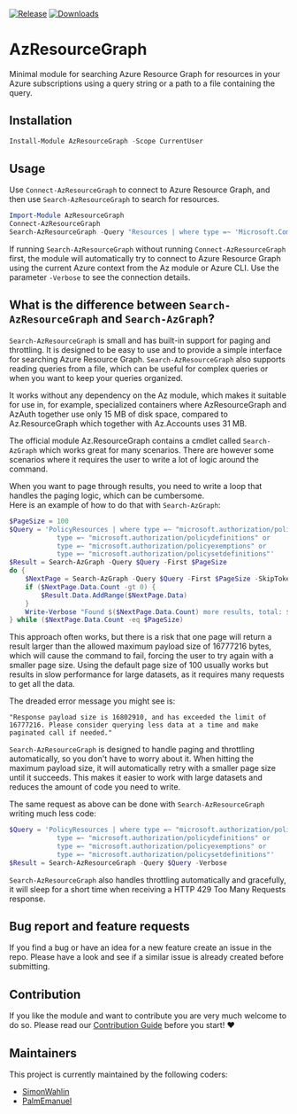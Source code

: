 [![Release]][PSGallery] [![Downloads]][PSGallery]
# AzResourceGraph

Minimal module for searching Azure Resource Graph for resources in your Azure subscriptions using a query string or a path to a file containing the query.

## Installation

```powershell
Install-Module AzResourceGraph -Scope CurrentUser
```

## Usage

Use `Connect-AzResourceGraph` to connect to Azure Resource Graph, and then use `Search-AzResourceGraph` to search for resources.

```powershell
Import-Module AzResourceGraph
Connect-AzResourceGraph
Search-AzResourceGraph -Query "Resources | where type =~ 'Microsoft.Compute/virtualMachines' | project name, location, resourceGroup"
```

If running `Search-AzResourceGraph` without running `Connect-AzResourceGraph` first, the module will automatically try to connect to Azure Resource Graph using the current Azure context from the Az module or Azure CLI. Use the parameter `-Verbose` to see the connection details.

## What is the difference between `Search-AzResourceGraph` and `Search-AzGraph`?

`Search-AzResourceGraph` is small and has built-in support for paging and throttling. It is designed to be easy to use and to provide a simple interface for searching Azure Resource Graph.
`Search-AzResourceGraph` also supports reading queries from a file, which can be useful for complex queries or when you want to keep your queries organized.

It works without any dependency on the Az module, which makes it suitable for use in, for example, specialized containers where AzResourceGraph and AzAuth together use only 15 MB of disk space,
compared to Az.ResourceGraph which together with Az.Accounts uses 31 MB.

The official module Az.ResourceGraph contains a cmdlet called `Search-AzGraph` which works great for many scenarios.
There are however some scenarios where it requires the user to write a lot of logic around the command.

When you want to page through results, you need to write a loop that handles the paging logic, which can be cumbersome.  
Here is an example of how to do that with `Search-AzGraph`:

```powershell
$PageSize = 100
$Query = 'PolicyResources | where type =~ "microsoft.authorization/policyassignments" or 
            type =~ "microsoft.authorization/policydefinitions" or 
            type =~ "microsoft.authorization/policyexemptions" or 
            type =~ "microsoft.authorization/policysetdefinitions"'
$Result = Search-AzGraph -Query $Query -First $PageSize
do {
    $NextPage = Search-AzGraph -Query $Query -First $PageSize -SkipToken $Result.SkipToken -Skip $Result.Data.Count
    if ($NextPage.Data.Count -gt 0) {
        $Result.Data.AddRange($NextPage.Data)
    }
    Write-Verbose "Found $($NextPage.Data.Count) more results, total: $($Result.Data.Count)" -Verbose
} while ($NextPage.Data.Count -eq $PageSize)
```

This approach often works, but there is a risk that one page will return a result larger than the allowed maximum payload size of 16777216 bytes, 
which will cause the command to fail, forcing the user to try again with a smaller page size. Using the default page size of 100 usually works but results
in slow performance for large datasets, as it requires many requests to get all the data.

The dreaded error message you might see is:

```plaintext
"Response payload size is 16802910, and has exceeded the limit of 16777216. Please consider querying less data at a time and make paginated call if needed."
```

`Search-AzResourceGraph` is designed to handle paging and throttling automatically, so you don't have to worry about it. When hitting the maximum payload size, it will automatically retry with a smaller page size until it succeeds. This makes it easier to work with large datasets and reduces the amount of code you need to write.

The same request as above can be done with `Search-AzResourceGraph` writing much less code:

```powershell
$Query = 'PolicyResources | where type =~ "microsoft.authorization/policyassignments" or 
            type =~ "microsoft.authorization/policydefinitions" or 
            type =~ "microsoft.authorization/policyexemptions" or 
            type =~ "microsoft.authorization/policysetdefinitions"'
$Result = Search-AzResourceGraph -Query $Query -Verbose
```

`Search-AzResourceGraph` also handles throttling automatically and gracefully, it will sleep for a short time when receiving a HTTP 429 Too Many Requests response.

## Bug report and feature requests

If you find a bug or have an idea for a new feature create an issue in the repo. Please have a look and see if a similar issue is already created before submitting.

## Contribution

If you like the module and want to contribute you are very much welcome to do so. Please read our [Contribution Guide](CONTRIBUTING.md) before you start! ❤

## Maintainers

This project is currently maintained by the following coders:

- [SimonWahlin](https://github.com/SimonWahlin)
- [PalmEmanuel](https://github.com/PalmEmanuel)

<!-- References -->
[Release]: https://img.shields.io/github/v/release/PSBicep/AzResourceGraph?style=for-the-badge&sort=semver
[Downloads]: https://img.shields.io/powershellgallery/dt/AzResourceGraph?style=for-the-badge&labelColor=24c3a0&color=blue&cacheSeconds=3600
[PSGallery]: https://www.powershellgallery.com/packages/AzResourceGraph/